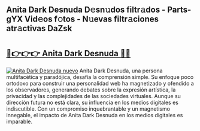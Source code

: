 ## Anita Dark Desnuda D𝚎sn𝚞dos filtr𝚊dos - Parts-gYX Vid𝚎os f𝚘tos - N𝚞evas filtr𝚊ciones atr𝚊ctivas DaZsk

# <h2><a href="http://mb8zic.tromn.icu/?c=Anita+Dark+Desnuda">🔗👉👉👉 Anita Dark Desnuda 🔗🔗</a></h2>

[![Anita Dark Desnuda nuevo](https://i.imgur.com/pEAQMta.gif)](http://mb8zic.tromn.icu/?c=Anita+Dark+Desnuda)
Anita Dark Desnuda, una persona multifacética y paradójica, desafía la comprensión simple. Su enfoque poco ortodoxo para construir una personalidad web ha magnetizado y ofendido a los observadores, generando debates sobre la expresión artística, la privacidad y las complejidades de las sociedades virtuales. Aunque su dirección futura no está clara, su influencia en los medios digitales es indiscutible. Con un compromiso inquebrantable y un magnetismo innegable, el impacto de Anita Dark Desnuda en los medios digitales es imparable.
